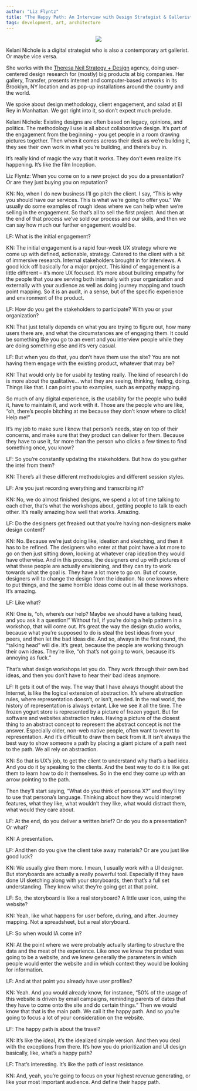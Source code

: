 ```yaml
---
author: "Liz Flyntz"
title: "The Happy Path: An Interview with Design Strategist & Gallerist Kelani Nichole"
tags: development, art, architecture
---
```


<div class="separator" style="clear: both; text-align: center;"><img border="0" src="/blog/2016/11/09/happy-path-interview-kelani-nicole/happypath.jpg"/></div>

Kelani Nichole is a digital strategist who is also a contemporary art gallerist. Or maybe vice versa.

She works with the [Theresa Neil Strategy + Design](http://www.theresaneil.com/) agency, doing user-centered design research for (mostly) big products at big companies. Her gallery, Transfer, presents internet and computer-based artworks in its Brooklyn, NY location and as pop-up installations around the country and the world.

We spoke about design methodology, client engagement, and salad at El Rey in Manhattan. We got right into it, so don’t expect much prelude.

Kelani Nichole: Existing designs are often based on legacy, opinions, and politics. The methodology I use is all about collaborative design. It’s part of the engagement from the beginning - you get people in a room drawing pictures together. Then when it comes across their desk as we’re building it, they see their own work in what you’re building, and there’s buy in.

It’s really kind of magic the way that it works. They don’t even realize it’s happening. It’s like the film Inception.

Liz Flyntz: When you come on to a new project do you do a presentation? Or are they just buying you on reputation?

KN: No, when I do new business I’ll go pitch the client. I say, “This is why you should have our services. This is what we’re going to offer you.” We usually do some examples of rough ideas where we can help when we’re selling in the engagement. So that’s all to sell the first project. And then at the end of that process we’ve sold our process and our skills, and then we can say how much our further engagement would be.

LF: What is the initial engagement?

KN: The initial engagement is a rapid four-week UX strategy where we come up with defined, actionable, strategy. Catered to the client with a bit of immersive research. Internal stakeholders brought in for interviews. A good kick off basically for a major project. This kind of engagement is a little different – it’s more UX focused. It’s more about building empathy for the people that you are serving both internally with your organization and externally with your audience as well as doing journey mapping and touch point mapping. So it is an audit, in a sense, but of the specific experience and environment of the product.

LF: How do you get the stakeholders to participate? With you or your organization?

KN: That just totally depends on what you are trying to figure out, how many users there are, and what the circumstances are of engaging them. It could be something like you go to an event and you interview people while they are doing something else and it’s very casual.

LF: But when you do that, you don’t have them use the site? You are not having them engage with the existing product, whatever that may be?

KN: That would only be for usability testing really. The kind of research I do is more about the qualitative… what they are seeing, thinking, feeling, doing. Things like that. I can point you to examples, such as empathy mapping.

So much of any digital experience, is the usability for the people who build it, have to maintain it, and work with it. Those are the people who are like, “oh, there’s people bitching at me because they don’t know where to click! Help me!”

It’s my job to make sure I know that person’s needs, stay on top of their concerns, and make sure that they product can deliver for them. Because they have to use it, far more than the person who clicks a few times to find something once, you know?

LF: So you’re constantly updating the stakeholders. But how do you gather the intel from them?

KN: There’s all these different methodologies and different session styles.

LF: Are you just recording everything and transcribing it?

KN: No, we do almost finished designs, we spend a lot of time talking to each other, that’s what the workshops about, getting people to talk to each other. It’s really amazing how well that works. Amazing.

LF: Do the designers get freaked out that you’re having non-designers make design content?

KN: No. Because we’re just doing like, ideation and sketching, and then it has to be refined. The designers who enter at that point have a lot more to go on then just sitting down, looking at whatever crap ideation they would have otherwise. And in this process, the designers end up with pictures of what these people are actually envisioning, and they can try to work towards what the goal is. They have a lot more to go on. But of course, designers will to change the design from the ideation. No one knows where to put things, and the same horrible ideas come out in all these workshops. It’s amazing.

LF: Like what?

KN: One is, “oh, where’s our help? Maybe we should have a talking head, and you ask it a question!” Without fail, if you’re doing a help pattern in a workshop, that will come out. It’s great the way the design studio works, because what you’re supposed to do is steal the best ideas from your peers, and then let the bad ideas die. And so, always in the first round, the “talking head” will die. It’s great, because the people are working through their own ideas. They’re like, “oh that’s not going to work, because it’s annoying as fuck.”

That’s what design workshops let you do. They work through their own bad ideas, and then you don’t have to hear their bad ideas anymore.

LF: It gets it out of the way. The way that I have always thought about the Internet, is like the logical extension of abstraction. It’s where abstraction rules, where representation doesn’t, or isn’t, needed. In the real world, the history of representation is always extant. Like we see it all the time. The frozen yogurt store is represented by a picture of frozen yogurt. But for software and websites abstraction rules. Having a picture of the closest thing to an abstract concept to represent the abstract concept is not the answer. Especially older, non-web native people, often want to revert to representation. And it’s difficult to draw them back from it. It isn’t always the best way to show someone a path by placing a giant picture of a path next to the path. We all rely on abstraction.

KN: So that is UX’s job, to get the client to understand why that’s a bad idea. And you do it by speaking to the clients. And the best way to do it is like get them to learn how to do it themselves. So in the end they come up with an arrow pointing to the path.

Then they’ll start saying, “What do you think of persona X?” and they’ll try to use that persona’s language. Thinking about how they would interpret features, what they like, what wouldn’t they like, what would distract them, what would they care about.

LF: At the end, do you deliver a written brief? Or do you do a presentation? Or what?

KN: A presentation.

LF: And then do you give the client take away materials? Or are you just like good luck?

KN: We usually give them more. I mean, I usually work with a UI designer. But storyboards are actually a really powerful tool. Especially if they have done UI sketching along with your storyboards, then that’s a full set understanding. They know what they’re going get at that point.

LF: So, the storyboard is like a real storyboard? A little user icon, using the website?

KN: Yeah, like what happens for user before, during, and after. Journey mapping. Not a spreadsheet, but a real storyboard.

LF: So when would IA come in?

KN: At the point where we were probably actually starting to structure the data and the meat of the experience. Like once we knew the product was going to be a website, and we knew generally the parameters in which people would enter the website and in which context they would be looking for information.

LF: And at that point you already have user profiles?

KN: Yeah. And you would already know, for instance, “50% of the usage of this website is driven by email campaigns, reminding parents of dates that they have to come onto the site and do certain things.” Then we would know that that is the main path. We call it the happy path. And so you’re going to focus a lot of your consideration on the website.

LF: The happy path is about the travel?

KN: It’s like the ideal, it’s the idealized simple version. And then you deal with the exceptions from there. It’s how you do prioritization and UI design basically, like, what’s a happy path?

LF: That’s interesting. It’s like the path of least resistance.

KN: And, yeah, you’re going to focus on your highest revenue generating, or like your most important audience. And define their happy path.
